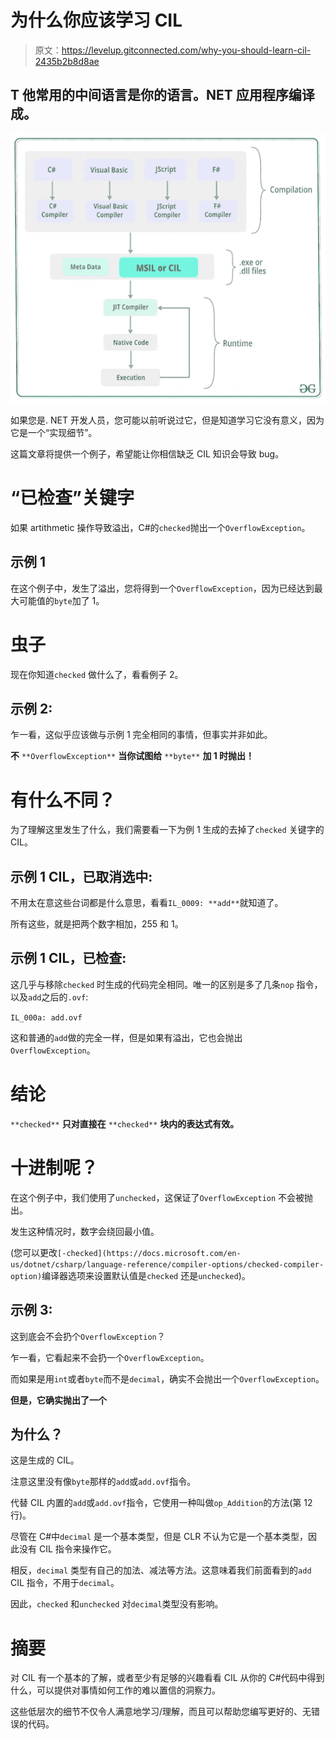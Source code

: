 # 为什么你应该学习 CIL

> 原文：<https://levelup.gitconnected.com/why-you-should-learn-cil-2435b2b8d8ae>

## T 他常用的中间语言是你的语言。NET 应用程序编译成。

![](img/970be10f9e858ba84251d40ecfced89c.png)

如果您是. NET 开发人员，您可能以前听说过它，但是知道学习它没有意义，因为它是一个“实现细节”。

这篇文章将提供一个例子，希望能让你相信缺乏 CIL 知识会导致 bug。

# “已检查”关键字

如果 artithmetic 操作导致溢出，C#的`checked`抛出一个`OverflowException`。

## 示例 1

在这个例子中，发生了溢出，您将得到一个`OverflowException`，因为已经达到最大可能值的`byte`加了 1。

# 虫子

现在你知道`checked` 做什么了，看看例子 2。

## 示例 2:

乍一看，这似乎应该做与示例 1 完全相同的事情，但事实并非如此。

**不** `**OverflowException**` **当你试图给** `**byte**` **加 1 时抛出！**

# 有什么不同？

为了理解这里发生了什么，我们需要看一下为例 1 生成的去掉了`checked` 关键字的 CIL。

## 示例 1 CIL，已取消选中:

不用太在意这些台词都是什么意思，看看`IL_0009: **add**`就知道了。

所有这些，就是把两个数字相加，255 和 1。

## 示例 1 CIL，已检查:

这几乎与移除`checked` 时生成的代码完全相同。唯一的区别是多了几条`nop` 指令，以及`add`之后的`.ovf`:

`IL_000a: add.ovf`

这和普通的`add`做的完全一样，但是如果有溢出，它也会抛出`OverflowException`。

# 结论

`**checked**` **只对直接在** `**checked**` **块内的表达式有效。**

# 十进制呢？

在这个例子中，我们使用了`unchecked`，这保证了`OverflowException` 不会被抛出。

发生这种情况时，数字会绕回最小值。

(您可以更改`[-checked](https://docs.microsoft.com/en-us/dotnet/csharp/language-reference/compiler-options/checked-compiler-option)`编译器选项来设置默认值是`checked` 还是`unchecked`)。

## 示例 3:

这到底会不会扔个`OverflowException`？

乍一看，它看起来不会扔一个`OverflowException`。

而如果是用`int`或者`byte`而不是`decimal`，确实不会抛出一个`OverflowException`。

**但是，它确实抛出了一个**

## 为什么？

这是生成的 CIL。

注意这里没有像`byte`那样的`add`或`add.ovf`指令。

代替 CIL 内置的`add`或`add.ovf`指令，它使用一种叫做`op_Addition`的方法(第 12 行)。

尽管在 C#中`decimal` 是一个基本类型，但是 CLR 不认为它是一个基本类型，因此没有 CIL 指令来操作它。

相反，`decimal` 类型有自己的加法、减法等方法。这意味着我们前面看到的`add` CIL 指令，不用于`decimal`。

因此，`checked` 和`unchecked` 对`decimal`类型没有影响。

# 摘要

对 CIL 有一个基本的了解，或者至少有足够的兴趣看看 CIL 从你的 C#代码中得到什么，可以提供对事情如何工作的难以置信的洞察力。

这些低层次的细节不仅令人满意地学习/理解，而且可以帮助您编写更好的、无错误的代码。